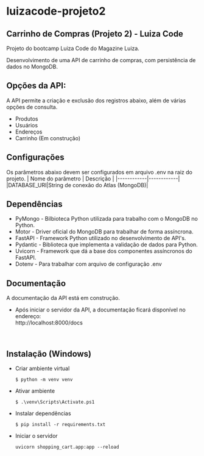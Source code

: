 # luizacode-projeto2
## Carrinho de Compras (Projeto 2) - Luiza Code
Projeto do bootcamp Luiza Code do Magazine Luiza.

Desenvolvimento de uma API de carrinho de compras, com persistência de dados no MongoDB.

## Opções da API:
A API permite a criação e exclusão dos registros abaixo, além de várias opções de consulta.
* Produtos
* Usuários
* Endereços
* Carrinho (Em construção)

## Configurações
Os parâmetros abaixo devem ser configurados em arquivo .env na raiz do projeto.
| Nome do parâmetro | Descrição |
|------------|------------|
|DATABASE_URI|String de conexão do Atlas (MongoDB)|

## Dependências
* PyMongo - Bilbioteca Python utilizada para trabalho com o MongoDB no Python.
* Motor - Driver oficial do MongoDB para trabalhar de forma assíncrona.
* FastAPI - Framework Python utilizado no desenvolvimento de API's.
* Pydantic - Biblioteca que implementa a validação de dados para Python.
* Uvicorn - Framework que dá a base dos componentes assíncronos do FastAPI.
* Dotenv - Para trabalhar com arquivo de configuração .env

## Documentação
A documentação da API está em construção.</br>
* Após iniciar o servidor da API, a documentação ficará disponível no endereço:</br>
http://localhost:8000/docs
</br>

## Instalação (Windows)
* Criar ambiente virtual
    ```
    $ python -m venv venv
    ```
* Ativar ambiente
    ```
    $ .\venv\Scripts\Activate.ps1
    ```
* Instalar dependências
     ```
     $ pip install -r requirements.txt
     ```
* Iniciar o servidor
    ```
    uvicorn shopping_cart.app:app --reload
    ```